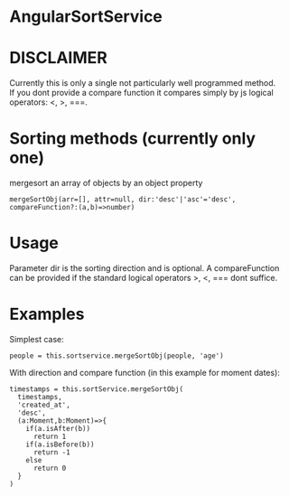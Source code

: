 # AngularSortService

# DISCLAIMER
Currently this is only a single not particularly well programmed method.  
If you dont provide a compare function it compares simply by js logical operators: <, >, ===.

# Sorting methods (currently only one)
mergesort an array of objects by an object property
```
mergeSortObj(arr=[], attr=null, dir:'desc'|'asc'='desc', compareFunction?:(a,b)=>number)
```

# Usage
Parameter dir is the sorting direction and is optional.
A compareFunction can be provided if the standard logical operators >, <, === dont suffice.

# Examples
Simplest case:
```
people = this.sortservice.mergeSortObj(people, 'age')
```
With direction and compare function (in this example for moment dates):
```
timestamps = this.sortService.mergeSortObj(
  timestamps,
  'created_at',
  'desc',
  (a:Moment,b:Moment)=>{
    if(a.isAfter(b))
      return 1
    if(a.isBefore(b))
      return -1
    else
      return 0
  }
)
```
